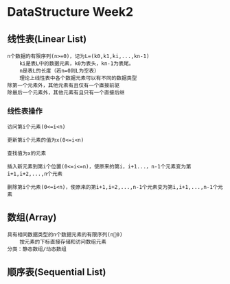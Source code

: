 # DataStructure Week2

## 线性表(Linear List)
    n个数据的有限序列(n>=0)，记为L=(k0,k1,ki,...,kn-1)
        ki是表L中的数据元素，k0为表头，kn-1为表尾。
        n是表L的长度（若n=0则L为空表）
        理论上线性表中各个数据元素可以有不同的数据类型
    除第一个元素外，其他元素有且仅有一个直接前驱
    除最后一个元素外，其他元素有且只有一个直接后继

### 线性表操作
    访问第i个元素(0<=i<n)

    更新第i个元素的值为x(0<=i<n)

    查找值为x的元素

    插入新元素到第i个位置(0<=i<=n)，使原来的第i，i+1...，n-1个元素变为第i+1,i+2,...,n个元素

    删除第i个元素(0<=i<n)，使原来的第i+1,i+2,...,n-1个元素变为第i,i+1,...,n-1个元素

## 数组(Array)
    具有相同数据类型的n个数据元素的有限序列(n0)
        按元素的下标直接存储和访问数组元素
    分类：静态数组/动态数组
    
## 顺序表(Sequential List)